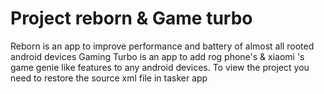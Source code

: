 # Project  reborn & Game turbo
Reborn is an app to improve performance and battery of almost all rooted android devices
Gaming Turbo is an app to add rog phone's & xiaomi 's game genie like features to any android devices.
To view the project you need to restore the source xml file in tasker app
